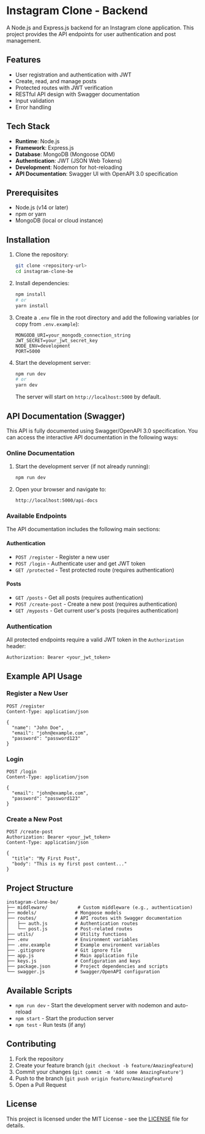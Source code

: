 # Instagram Clone - Backend

A Node.js and Express.js backend for an Instagram clone application. This project provides the API endpoints for user authentication and post management.

## Features

- User registration and authentication with JWT
- Create, read, and manage posts
- Protected routes with JWT verification
- RESTful API design with Swagger documentation
- Input validation
- Error handling

## Tech Stack

- **Runtime**: Node.js
- **Framework**: Express.js
- **Database**: MongoDB (Mongoose ODM)
- **Authentication**: JWT (JSON Web Tokens)
- **Development**: Nodemon for hot-reloading
- **API Documentation**: Swagger UI with OpenAPI 3.0 specification

## Prerequisites

- Node.js (v14 or later)
- npm or yarn
- MongoDB (local or cloud instance)

## Installation

1. Clone the repository:
   ```bash
   git clone <repository-url>
   cd instagram-clone-be
   ```

2. Install dependencies:
   ```bash
   npm install
   # or
   yarn install
   ```

3. Create a `.env` file in the root directory and add the following variables (or copy from `.env.example`):
   ```env
   MONGODB_URI=your_mongodb_connection_string
   JWT_SECRET=your_jwt_secret_key
   NODE_ENV=development
   PORT=5000
   ```

4. Start the development server:
   ```bash
   npm run dev
   # or
   yarn dev
   ```

   The server will start on `http://localhost:5000` by default.

## API Documentation (Swagger)

This API is fully documented using Swagger/OpenAPI 3.0 specification. You can access the interactive API documentation in the following ways:

### Online Documentation

1. Start the development server (if not already running):
   ```bash
   npm run dev
   ```

2. Open your browser and navigate to:
   ```
   http://localhost:5000/api-docs
   ```

### Available Endpoints

The API documentation includes the following main sections:

#### Authentication
- `POST /register` - Register a new user
- `POST /login` - Authenticate user and get JWT token
- `GET /protected` - Test protected route (requires authentication)

#### Posts
- `GET /posts` - Get all posts (requires authentication)
- `POST /create-post` - Create a new post (requires authentication)
- `GET /myposts` - Get current user's posts (requires authentication)

### Authentication

All protected endpoints require a valid JWT token in the `Authorization` header:
```
Authorization: Bearer <your_jwt_token>
```

## Example API Usage

### Register a New User
```http
POST /register
Content-Type: application/json

{
  "name": "John Doe",
  "email": "john@example.com",
  "password": "password123"
}
```

### Login
```http
POST /login
Content-Type: application/json

{
  "email": "john@example.com",
  "password": "password123"
}
```

### Create a New Post
```http
POST /create-post
Authorization: Bearer <your_jwt_token>
Content-Type: application/json

{
  "title": "My First Post",
  "body": "This is my first post content..."
}
```

## Project Structure

```
instagram-clone-be/
├── middleware/           # Custom middleware (e.g., authentication)
├── models/              # Mongoose models
├── routes/              # API routes with Swagger documentation
│   ├── auth.js          # Authentication routes
│   └── post.js          # Post-related routes
├── utils/               # Utility functions
├── .env                 # Environment variables
├── .env.example         # Example environment variables
├── .gitignore           # Git ignore file
├── app.js               # Main application file
├── keys.js              # Configuration and keys
├── package.json         # Project dependencies and scripts
└── swagger.js           # Swagger/OpenAPI configuration
```

## Available Scripts

- `npm run dev` - Start the development server with nodemon and auto-reload
- `npm start` - Start the production server
- `npm test` - Run tests (if any)

## Contributing

1. Fork the repository
2. Create your feature branch (`git checkout -b feature/AmazingFeature`)
3. Commit your changes (`git commit -m 'Add some AmazingFeature'`)
4. Push to the branch (`git push origin feature/AmazingFeature`)
5. Open a Pull Request

## License

This project is licensed under the MIT License - see the [LICENSE](LICENSE) file for details.
